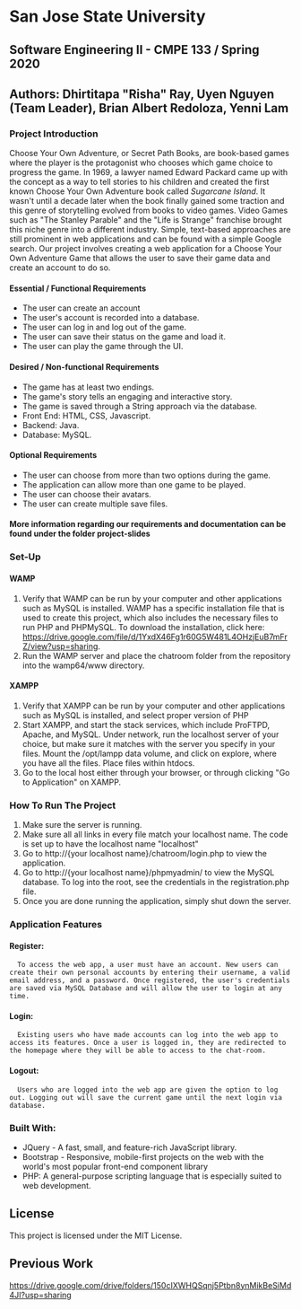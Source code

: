 # San Jose State University
## Software Engineering II - CMPE 133 / Spring 2020
## Authors: Dhirtitapa "Risha" Ray, Uyen Nguyen (Team Leader), Brian Albert Redoloza, Yenni Lam 
### Project Introduction
Choose Your Own Adventure, or Secret Path Books, are book-based games where the player is the protagonist who chooses which game choice to progress the game. In 1969, a lawyer named Edward Packard came up with the concept as a way to tell stories to his children and created the first known Choose Your Own Adventure book called *Sugarcane Island*. It wasn't until a decade later when the book finally gained some traction and this genre of storytelling evolved from books to video games. Video Games such as "The Stanley Parable" and the "Life is Strange" franchise brought this niche genre into a different industry. Simple, text-based approaches are still prominent in web applications and can be found with a simple Google search. Our project involves creating a web application for a Choose Your Own Adventure Game that allows the user to save their game data and create an account to do so. 
#### Essential / Functional Requirements
* The user can create an account
* The user's account is recorded into a database. 
* The user can log in and log out of the game. 
* The user can save their status on the game and load it. 
* The user can play the game through the UI. 
#### Desired / Non-functional Requirements
* The game has at least two endings. 
* The game's story tells an engaging and interactive story. 
* The game is saved through a String approach via the database. 
* Front End: HTML, CSS, Javascript. 
* Backend: Java. 
* Database: MySQL.
#### Optional Requirements
* The user can choose from more than two options during the game. 
* The application can allow more than one game to be played. 
* The user can choose their avatars. 
* The user can create multiple save files. 
#### More information regarding our requirements and documentation can be found under the folder project-slides
### Set-Up
#### WAMP
1. Verify that WAMP can be run by your computer and other applications such as MySQL is installed. WAMP has a specific installation file that is used to create this project, which also includes the necessary files to run PHP and PHPMySQL. To download the installation, click here:  https://drive.google.com/file/d/1YxdX46Fg1r60G5W481L4OHzjEuB7mFrZ/view?usp=sharing. 
2. Run the WAMP server and place the chatroom folder from the repository into the wamp64/www directory. 
#### XAMPP
1. Verify that XAMPP can be run by your computer and other applications such as MySQL is installed, and select proper version of PHP
2. Start XAMPP, and start the stack services, which include ProFTPD, Apache, and MySQL. Under network, run the localhost server of your choice, but make sure it matches with the server you specify in your files. Mount the /opt/lampp data volume, and click on explore, where you have all the files. Place files within htdocs. 
3. Go to the local host either through your browser, or through clicking "Go to Application" on XAMPP.
### How To Run The Project
1. Make sure the server is running. 
2. Make sure all all links in every file match your localhost name. The code is set up to have the localhost name "localhost" 
3. Go to http://{your localhost name}/chatroom/login.php to view the application. 
4. Go to http://{your localhost name}/phpmyadmin/ to view the MySQL database. To log into the root, see the credentials in the registration.php file. 
5. Once you are done running the application, simply shut down the server. 
### Application Features
#### Register: 
      To access the web app, a user must have an account. New users can create their own personal accounts by entering their username, a valid email address, and a password. Once registered, the user's credentials are saved via MySQL Database and will allow the user to login at any time.
      
#### Login: 
      Existing users who have made accounts can log into the web app to access its features. Once a user is logged in, they are redirected to the homepage where they will be able to access to the chat-room.
      
#### Logout: 
      Users who are logged into the web app are given the option to log out. Logging out will save the current game until the next login via database. 
  
### Built With: 
 - JQuery - A fast, small, and feature-rich JavaScript library.
 - Bootstrap - Responsive, mobile-first projects on the web with the world's most popular front-end component library
 - PHP: A general-purpose scripting language that is especially suited to web development. 

## License

This project is licensed under the MIT License.

## Previous Work

https://drive.google.com/drive/folders/150cIXWHQSqnj5Ptbn8ynMikBeSiMd4JI?usp=sharing
